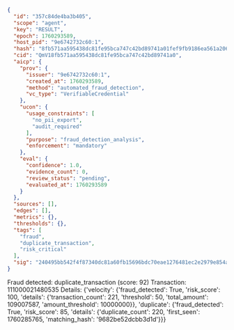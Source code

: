 ```json
{
  "id": "357c84de4ba3b405",
  "scope": "agent",
  "key": "RESULT",
  "epoch": 1760293589,
  "host_pid": "9e6742732c60:1",
  "hash": "8fb571aa595438dc81fe95bca747c42bd89741a01fef9fb9186ea561a2067551",
  "cid": "QmV18fb571aa595438dc81fe95bca747c42bd89741a0",
  "aicp": {
    "prov": {
      "issuer": "9e6742732c60:1",
      "created_at": 1760293589,
      "method": "automated_fraud_detection",
      "vc_type": "VerifiableCredential"
    },
    "ucon": {
      "usage_constraints": [
        "no_pii_export",
        "audit_required"
      ],
      "purpose": "fraud_detection_analysis",
      "enforcement": "mandatory"
    },
    "eval": {
      "confidence": 1.0,
      "evidence_count": 0,
      "review_status": "pending",
      "evaluated_at": 1760293589
    }
  },
  "sources": [],
  "edges": [],
  "metrics": {},
  "thresholds": {},
  "tags": [
    "fraud",
    "duplicate_transaction",
    "risk_critical"
  ],
  "sig": "240495bb542f4f87340dc81a60fb15696bdc70eae1276481ec2e2979e854ab1b"
}
```

Fraud detected: duplicate_transaction (score: 92)
Transaction: 111000021480535
Details: {'velocity': {'fraud_detected': True, 'risk_score': 100, 'details': {'transaction_count': 221, 'threshold': 50, 'total_amount': 109007587, 'amount_threshold': 10000000}}, 'duplicate': {'fraud_detected': True, 'risk_score': 85, 'details': {'duplicate_count': 220, 'first_seen': 1760285765, 'matching_hash': '9682be52dcbb3d1d'}}}